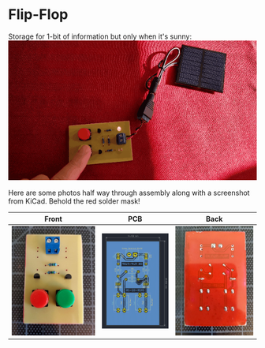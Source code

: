 # Flip-Flop

Storage for 1-bit of information but only when it's sunny:
![Storage](images/1-bit_storage.gif)

Here are some photos half way through assembly along with a screenshot from
KiCad. Behold the red solder mask!

Front                     | PCB                 | Back
:------------------------:|:-------------------:|:-------------------------:
![](images/front-wip.jpg) | ![](images/pcb.png) | ![](images/rear-wip.jpg)

